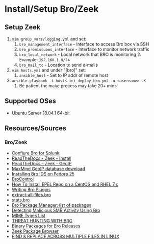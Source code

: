 # Install/Setup Bro/Zeek

## Setup Zeek

1. `vim group_vars/logging.yml` and set:
    1. `bro_management_interface` - Interface to access Bro box via SSH
    1. `bro_promiscuous_interface` - Interface to monitor network traffic
    1. `bro_local_network` - Local network that BRO is monitoring
        2. Example: `192.168.1.0/24`
    1. `bro_mail_to` - Location to send e-mails
1. `vim hosts.yml` and under "[bro]" set:
    1. `ansible_host` - Set to IP addr of remote host
1. `ansible-playbook -i hosts.ini deploy_bro.yml -u <username> -K`
    1. Be patient the make process may take 20+ mins

## Supported OSes
* Ubuntu Server 18.04.1 64-bit

## Resources/Sources

### Bro/Zeek

* [Confiure Bro for Splunk](https://undercoverelephant.info/2018/02/07/configuring-bro-for-splunk/)
* [ReadTheDocs - Zeek - Install](https://docs.zeek.org/en/stable/install/install.html)
* [ReadTheDocs - Zeek - GeoIP](https://docs.zeek.org/en/stable/frameworks/geoip.html)
* [MaxMind GeoIP database download](http://geolite.maxmind.com/download/geoip/database/GeoLite2-City.tar.gz)
* [Installing Bro IDS on Fedora 25](https://www.vultr.com/docs/installing-bro-ids-on-fedora-25)
* [BroControl](https://www.bro.org/sphinx/components/broctl/README.html)
* [How To Install EPEL Repo on a CentOS and RHEL 7.x](https://www.cyberciti.biz/faq/installing-rhel-epel-repo-on-centos-redhat-7-x/)
* [Writing Bro Plugins](https://www.bro.org/sphinx-git/devel/plugins.html)
* [extract-all-files.bro](https://www.bro.org/sphinx/scripts/policy/frameworks/files/extract-all-files.bro.html)
* [stats.bro](https://www.bro.org/sphinx/scripts/policy/misc/stats.bro.html)
* [Bro Package Manager: list of packages](http://blog.bro.org/2017/06/bro-package-manager-list-of-packages.html)
* [Detecting Malicious SMB Activity Using Bro](https://www.sans.org/reading-room/whitepapers/detection/detecting-malicious-smb-activity-bro-37472)
* [MIME Types List](https://www.freeformatter.com/mime-types-list.html)
* [THREAT HUNTING WITH BRO](https://sqrrl.com/threat-hunting-bro/)
* [Binary Packages for Bro Releases](https://www.bro.org/download/packages.html) 
* [Zeek Package Browser](https://packages.zeek.org/packages)
* [FIND & REPLACE ACROSS MULTIPLE FILES IN LINUX](https://rushi.wordpress.com/2008/08/05/find-replace-across-multiple-files-in-linux/)